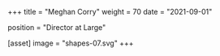 +++
title = "Meghan Corry"
weight = 70
date = "2021-09-01"

position = "Director at Large"

[asset]
  image = "shapes-07.svg"
+++

